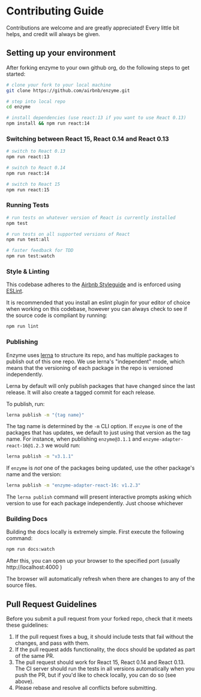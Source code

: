 # Contributing Guide

Contributions are welcome and are greatly appreciated! Every little bit helps, and credit will
always be given.




## Setting up your environment

After forking enzyme to your own github org, do the following steps to get started:

```bash
# clone your fork to your local machine
git clone https://github.com/airbnb/enzyme.git

# step into local repo
cd enzyme

# install dependencies (use react:13 if you want to use React 0.13)
npm install && npm run react:14
```


### Switching between React 15, React 0.14 and React 0.13

```bash
# switch to React 0.13
npm run react:13
```

```bash
# switch to React 0.14
npm run react:14
```

```bash
# switch to React 15
npm run react:15
```


### Running Tests

```bash
# run tests on whatever version of React is currently installed
npm test
```

```bash
# run tests on all supported versions of React
npm run test:all
```

```bash
# faster feedback for TDD
npm run test:watch
```

### Style & Linting

This codebase adheres to the [Airbnb Styleguide](https://github.com/airbnb/javascript) and is
enforced using [ESLint](http://eslint.org/).

It is recommended that you install an eslint plugin for your editor of choice when working on this
codebase, however you can always check to see if the source code is compliant by running:

```bash
npm run lint
```

### Publishing

Enzyme uses [lerna](https://github.com/lerna/lerna) to structure its repo, and has multiple packages
to publish out of this one repo. We use lerna's "independent" mode, which means that the versioning
of each package in the repo is versioned independently.

Lerna by default will only publish packages that have changed since the last release. It will also
create a tagged commit for each release.

To publish, run:

```bash
lerna publish -m "{tag name}"
```

The tag name is determined by the `-m` CLI option. If `enzyme` is one of the packages that has
updates, we default to just using that version as the tag name. For instance, when publishing
`enzyme@3.1.1` and `enzyme-adapter-react-16@1.2.3` we would run:

```bash
lerna publish -m "v3.1.1"
```

If `enzyme` is *not* one of the packages being updated, use the other package's name and the version:

```bash
lerna publish -m "enzyme-adapter-react-16: v1.2.3"
```

The `lerna publish` command will present interactive prompts asking which version to use for each
package independently. Just choose whichever


### Building Docs

Building the docs locally is extremely simple. First execute the following command:

```bash
npm run docs:watch
```

After this, you can open up your browser to the specified port (usually http://localhost:4000 )

The browser will automatically refresh when there are changes to any of the source files.



## Pull Request Guidelines

Before you submit a pull request from your forked repo, check that it meets these guidelines:

1. If the pull request fixes a bug, it should include tests that fail without the changes, and pass
with them.
1. If the pull request adds functionality, the docs should be updated as part of the same PR.
1. The pull request should work for React 15, React 0.14 and React 0.13. The CI server should run the
tests in all versions automatically when you push the PR, but if you'd like to check locally, you
can do so (see above).
1. Please rebase and resolve all conflicts before submitting.

